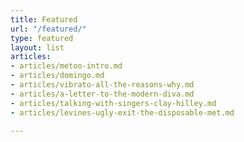 ```yaml
---
title: Featured
url: "/featured/"
type: featured
layout: list
articles:
- articles/metoo-intro.md
- articles/domingo.md
- articles/vibrato-all-the-reasons-why.md
- articles/a-letter-to-the-modern-diva.md
- articles/talking-with-singers-clay-hilley.md
- articles/levines-ugly-exit-the-disposable-met.md

---
```

